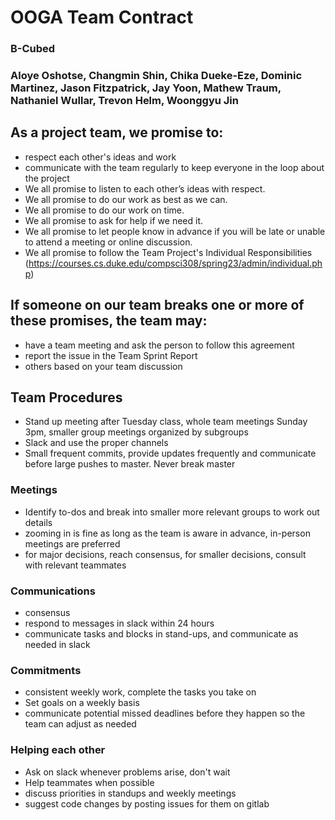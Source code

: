 # OOGA Team Contract
### B-Cubed
### Aloye Oshotse, Changmin Shin, Chika Dueke-Eze, Dominic Martinez, Jason Fitzpatrick, Jay Yoon, Mathew Traum, Nathaniel Wullar, Trevon Helm, Woonggyu Jin


## As a project team, we promise to:
 * respect each other's ideas and work
 * communicate with the team regularly to keep everyone in the loop about the project
 * We all promise to listen to each other’s ideas with respect.
 * We all promise to do our work as best as we can.
 * We all promise to do our work on time.
 * We all promise to ask for help if we need it.
 * We all promise to let people know in advance if you will be late or unable to attend a meeting or online discussion.
 * We all promise to follow the Team Project's Individual Responsibilities (https://courses.cs.duke.edu/compsci308/spring23/admin/individual.php)



## If someone on our team breaks one or more of these promises, the team may:
 * have a team meeting and ask the person to follow this agreement
 * report the issue in the Team Sprint Report
 * others based on your team discussion


## Team Procedures
 * Stand up meeting after Tuesday class, whole team meetings Sunday 3pm, smaller group meetings organized by subgroups
 * Slack and use the proper channels
 * Small frequent commits, provide updates frequently and communicate before large pushes to master. Never break master
 

### Meetings 
 * Identify to-dos and break into smaller more relevant groups to work out details
 * zooming in is fine as long as the team is aware in advance, in-person meetings are preferred
 * for major decisions, reach consensus, for smaller decisions, consult with relevant teammates


### Communications
 * consensus
 * respond to messages in slack within 24 hours
 * communicate tasks and blocks in stand-ups, and communicate as needed in slack


### Commitments
 * consistent weekly work, complete the tasks you take on
 * Set goals on a weekly basis
 * communicate potential missed deadlines before they happen so the team can adjust as needed


### Helping each other
 * Ask on slack whenever problems arise, don't wait
 * Help teammates when possible
 * discuss priorities in standups and weekly meetings
 * suggest code changes by posting issues for them on gitlab